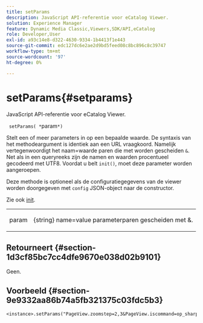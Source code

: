 ```yaml
---
title: setParams
description: JavaScript API-referentie voor eCatalog Viewer.
solution: Experience Manager
feature: Dynamic Media Classic,Viewers,SDK/API,eCatalog
role: Developer,User
exl-id: a93c14e8-d322-4630-9334-1b4413f1e443
source-git-commit: edc127dc6e2ae2d9bd5feed08c8bc896c8c39747
workflow-type: tm+mt
source-wordcount: '97'
ht-degree: 0%

---
```


# setParams{#setparams}

JavaScript API-referentie voor eCatalog Viewer.

` setParams( *`param`*)`

Stelt een of meer parameters in op een bepaalde waarde. De syntaxis van het methodeargument is identiek aan een URL vraagkoord. Namelijk vertegenwoordigt het naam=waarde paren die met worden gescheiden `&`. Net als in een queryreeks zijn de namen en waarden procentueel gecodeerd met UTF8. Voordat u belt `init()`, moet deze parameter worden aangeroepen.

Deze methode is optioneel als de configuratiegegevens van de viewer worden doorgegeven met `config` JSON-object naar de constructor.

Zie ook [init](../../../c-html5-s7-aem-asset-viewers/c-html5-20-ecatalog-viewer-about/c-html5-20-ecatalog-viewer-javascriptapiref/r-html5-ecatalog-viewer-20-javascriptapiref-init.md#reference-aee94dd92a28410784f7a1792e28683b).

<table id="table_896DFF34A68A403DB93A6D597461A573"> 
 <tbody> 
  <tr> 
   <td colname="col1"> <p> <span class="codeph"> <span class="varname"> param</span> </span> </p> </td> 
   <td colname="col2"> <p> <span class="codeph"> {string}</span> name=value parameterparen gescheiden met <span class="codeph"> &amp;</span>. </p> </td> 
  </tr> 
 </tbody> 
</table>

## Retourneert {#section-1d3cf85bc7cc4dfe9670e038d02b9101}

Geen.

## Voorbeeld {#section-9e9332aa86b74a5fb321375c03fdc5b3}

```
<instance>.setParams("PageView.zoomstep=2,3&PageView.iscommand=op_sharpen%3d1")
```
